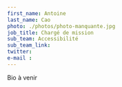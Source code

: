 ```yaml
---
first_name: Antoine
last_name: Cao
photo: ./photos/photo-manquante.jpg
job_title: Chargé de mission
sub_team: Accessibilité
sub_team_link:
twitter:
e-mail :
---
```


Bio à venir
